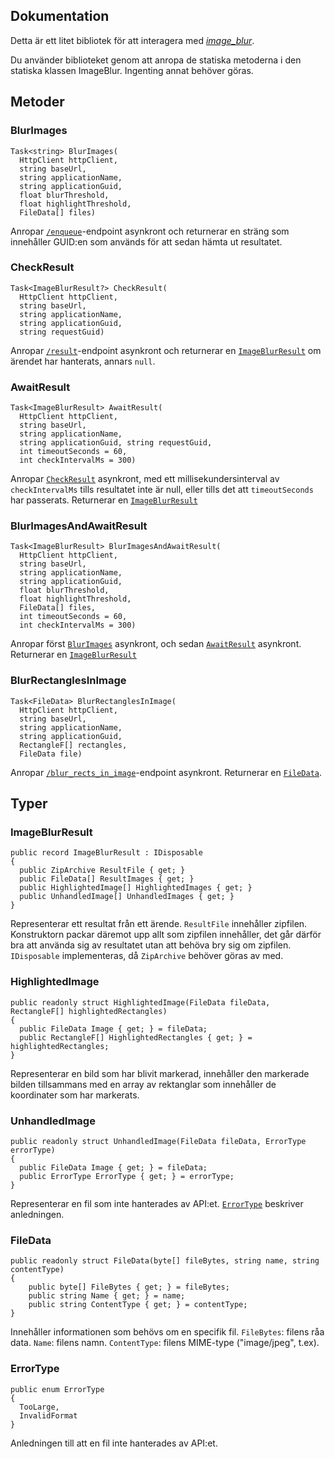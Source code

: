 ## Dokumentation
Detta är ett litet bibliotek för att interagera med [_image_blur_](https://github.com/Plattfisken/image_blur/tree/main/image_blur).

Du använder biblioteket genom att anropa de statiska metoderna i den statiska klassen ImageBlur. Ingenting annat behöver göras.
## Metoder

### BlurImages
```
Task<string> BlurImages(
  HttpClient httpClient,
  string baseUrl,
  string applicationName,
  string applicationGuid,
  float blurThreshold,
  float highlightThreshold,
  FileData[] files)
```
Anropar [`/enqueue`](https://github.com/Plattfisken/image_blur/tree/main/image_blur#enqueue)-endpoint asynkront och returnerar en sträng som innehåller GUID:en som används för att sedan hämta ut resultatet.

### CheckResult
```
Task<ImageBlurResult?> CheckResult(
  HttpClient httpClient,
  string baseUrl,
  string applicationName,
  string applicationGuid,
  string requestGuid)
```
Anropar [`/result`](https://github.com/Plattfisken/image_blur/tree/main/image_blur#result)-endpoint asynkront och returnerar en [`ImageBlurResult`](#ImageBlurResult) om ärendet har hanterats, annars `null`.

### AwaitResult
```
Task<ImageBlurResult> AwaitResult(
  HttpClient httpClient,
  string baseUrl,
  string applicationName,
  string applicationGuid, string requestGuid,
  int timeoutSeconds = 60,
  int checkIntervalMs = 300)
```
Anropar [`CheckResult`](#CheckResult) asynkront, med ett millisekundersinterval av `checkIntervalMs` tills resultatet inte är null, eller tills det att `timeoutSeconds` har passerats. Returnerar en [`ImageBlurResult`](#ImageBlurResult)

### BlurImagesAndAwaitResult
```
Task<ImageBlurResult> BlurImagesAndAwaitResult(
  HttpClient httpClient,
  string baseUrl,
  string applicationName,
  string applicationGuid,
  float blurThreshold,
  float highlightThreshold,
  FileData[] files,
  int timeoutSeconds = 60,
  int checkIntervalMs = 300)
```
Anropar först [`BlurImages`](#BlurImages) asynkront, och sedan [`AwaitResult`](#AwaitResult) asynkront. Returnerar en [`ImageBlurResult`](#ImageBlurResult)

### BlurRectanglesInImage
```
Task<FileData> BlurRectanglesInImage(
  HttpClient httpClient,
  string baseUrl,
  string applicationName,
  string applicationGuid,
  RectangleF[] rectangles,
  FileData file)
```
Anropar [`/blur_rects_in_image`](https://github.com/Plattfisken/image_blur/tree/main/image_blur#blur_rects_in_image)-endpoint asynkront. Returnerar en [`FileData`](#FileData).

## Typer

### ImageBlurResult
```
public record ImageBlurResult : IDisposable
{
  public ZipArchive ResultFile { get; }
  public FileData[] ResultImages { get; }
  public HighlightedImage[] HighlightedImages { get; }
  public UnhandledImage[] UnhandledImages { get; }
}
```
Representerar ett resultat från ett ärende. `ResultFile` innehåller zipfilen. Konstruktorn packar däremot upp allt som zipfilen innehåller, det går därför bra att använda sig av resultatet utan att behöva bry sig om zipfilen. `IDisposable` implementeras, då `ZipArchive` behöver göras av med.

### HighlightedImage
```
public readonly struct HighlightedImage(FileData fileData, RectangleF[] highlightedRectangles)
{
  public FileData Image { get; } = fileData;
  public RectangleF[] HighlightedRectangles { get; } = highlightedRectangles;
}
```
Representerar en bild som har blivit markerad, innehåller den markerade bilden tillsammans med en array av rektanglar som innehåller de koordinater som har markerats.

### UnhandledImage
```
public readonly struct UnhandledImage(FileData fileData, ErrorType errorType)
{
  public FileData Image { get; } = fileData;
  public ErrorType ErrorType { get; } = errorType;
}
```
Representerar en fil som inte hanterades av API:et. [`ErrorType`](#ErrorType) beskriver anledningen.

### FileData
```
public readonly struct FileData(byte[] fileBytes, string name, string contentType)
{
    public byte[] FileBytes { get; } = fileBytes;
    public string Name { get; } = name;
    public string ContentType { get; } = contentType;
}
```
Innehåller informationen som behövs om en specifik fil. `FileBytes`: filens råa data. `Name`: filens namn. `ContentType`: filens MIME-type ("image/jpeg", t.ex).

### ErrorType
```
public enum ErrorType
{
  TooLarge,
  InvalidFormat
}
```
Anledningen till att en fil inte hanterades av API:et.
